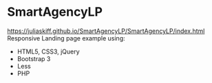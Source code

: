 # SmartAgencyLP
https://juliaskiff.github.io/SmartAgencyLP/SmartAgencyLP/index.html
Responsive Landing page example using:
 - HTML5, CSS3, jQuery
 - Bootstrap 3
 - Less
 - PHP


